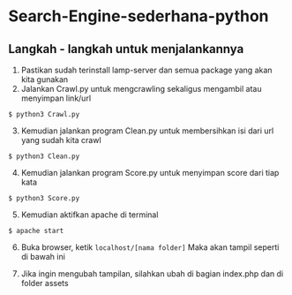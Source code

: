 # Search-Engine-sederhana-python
## Langkah - langkah untuk menjalankannya


1. Pastikan sudah terinstall lamp-server dan semua package yang akan kita gunakan
2. Jalankan Crawl.py untuk mengcrawling sekaligus mengambil atau menyimpan link/url

`$ python3 Crawl.py`

3. Kemudian jalankan program Clean.py untuk membersihkan isi dari url yang sudah kita crawl

`$ python3 Clean.py`

4. Kemudian jalankan program Score.py untuk menyimpan score dari tiap kata

`$ python3 Score.py`

5. Kemudian aktifkan apache di terminal

`$ apache start`

6. Buka browser, ketik `localhost/[nama folder]`
Maka akan tampil seperti di bawah ini

7. Jika ingin mengubah tampilan, silahkan ubah di bagian index.php dan di folder assets
